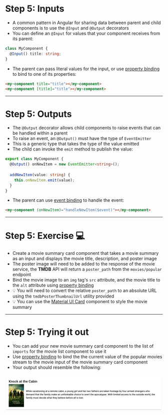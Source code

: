 # Step 5: Inputs

<div class="dense">

- A common pattern in Angular for sharing data between parent and child components is to use the `@Input` and `@Output` decorators
- You can define an `@Input` for values that your component receives from its parent:

```typescript
class MyComponent {
  @Input() title: string;
}
```

- The parent can pass literal values for the input, or use [property binding](https://angular.io/guide/property-binding) to bind to one of its properties:

```html
<my-component title="title"></my-component>
<my-component [title]="title"></my-component>
```

</div>

---

# Step 5: Outputs

<div class="dense">

- The `@Output` decorator allows child components to raise events that can be handled within a parent
- To raise an event, an `@Output()` must have the type of `EventEmitter`
- This is a generic type that takes the type of the value emitted
- The child can invoke the `emit` method to publish the value:

```typescript
export class MyComponent {
  @Output() onNewItem = new EventEmitter<string>();

  addNewItem(value: string) {
    this.onNewItem.emit(value);
  }
}
```

- The parent can use [event binding](https://angular.io/guide/event-binding) to handle the event:

```html
<my-component (onNewItem)="handleNewItem($event)"></my-component>
```

</div>

--- 

# Step 5: Exercise 💻

<div class="dense">

- Create a movie summary card component that takes a movie summary as an input and displays the movie title, description, and poster image
- The poster image will need to be added to the response of the movie service, the **TMDB** API will return a `poster_path` from the `movies/popular` endpoint
- Bind the movie image to an `img` tag's `src` attribute, and the movie title to the `alt` attribute using [property binding](https://angular.io/guide/property-binding)
- 💡 You will need to convert the relative `poster_path` to an absolute URL using the `tmdbPosterThumbnailUrl` utility provided
- 💡 You can use the [Material UI Card](https://material.angular.io/components/card/overview) component to style the movie summary

</div>

---

# Step 5: Trying it out

<div class="dense">

- You can add your new movie summary card component to the list of `imports` for the movie list component to use it
- Use [property binding](https://angular.io/guide/property-binding) to bind the the current value of the popular movies stream to the movie input of the movie summary card component
- Your output should resemble the following:

<img src="images/movie-summary-card.png" alt="Screenshot of movie summary card" />

</div>
